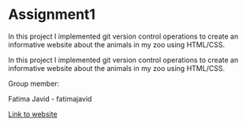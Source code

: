# Assignment1

In this project I implemented git version control operations to create an informative website about the animals in my zoo using HTML/CSS.

In this project I implemented git version control operations to create an informative website about the animals in my zoo using HTML/CSS.

Group member:

Fatima Javid - fatimajavid

[Link to website](https://fatimajavid.github.io/Assignment1-WildlifeParadiseZoo/)
